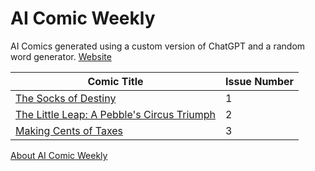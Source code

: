 # AI Comic Weekly
AI Comics generated using a custom version of ChatGPT and a random word generator. [Website](https://aicomicweekly.com)

| Comic Title | Issue Number |
| --- | --- |
| [The Socks of Destiny](https://aicomicweekly.com/comics/week-1/the-socks-of-destiny) | 1 |
| [The Little Leap: A Pebble's Circus Triumph](https://aicomicweekly.com/comics/week-2/the-little-leap/) | 2 |
| [Making Cents of Taxes](https://aicomicweekly.com/comics/week-3/making-cents-of-taxes/) | 3 |

[About AI Comic Weekly](https://aicomicweekly.com/about)